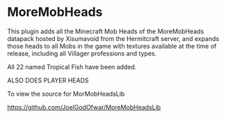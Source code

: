 # MoreMobHeads
This plugin adds all the Minecraft Mob Heads of the MoreMobHeads 
datapack hosted by Xisumavoid from the Hermitcraft server, and expands 
those heads to all Mobs in the game with textures available at the time 
of release, including all Villager professions and types.

All 22 named Tropical Fish have been added.

ALSO DOES PLAYER HEADS

To view the source for MorMobHeadsLib

https://github.com/JoelGodOfwar/MoreMobHeadsLib
